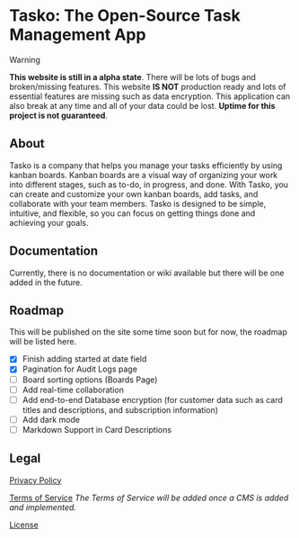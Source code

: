 # Tasko: The Open-Source Task Management App

> [!WARNING]
> **This website is still in a alpha state**. There will be lots of bugs and broken/missing features. This website **IS NOT** production ready and lots of essential features are missing such as data encryption. This application can also break at any time and all of your data could be lost. **Uptime for this project is not guaranteed**.

## About

Tasko is a company that helps you manage your tasks efficiently by using kanban boards. Kanban boards are a visual way of organizing your work into different stages, such as to-do, in progress, and done. With Tasko, you can create and customize your own kanban boards, add tasks, and collaborate with your team members. Tasko is designed to be simple, intuitive, and flexible, so you can focus on getting things done and achieving your goals.

## Documentation

Currently, there is no documentation or wiki available but there will be one added in the future.

## Roadmap

This will be published on the site some time soon but for now, the roadmap will be listed here.

- [x] Finish adding started at date field
- [x] Pagination for Audit Logs page
- [ ] Board sorting options (Boards Page)
- [ ] Add real-time collaboration
- [ ] Add end-to-end Database encryption (for customer data such as card titles and descriptions, and subscription information)
- [ ] Add dark mode
- [ ] Markdown Support in Card Descriptions

## Legal

[Privacy Policy](https://tasko-omega.vercel.app/privacy-policy)

[Terms of Service](https://tasko-omega.vercel.app/terms-of-service) _The Terms of Service will be added once a CMS is added and implemented._

[License](https://github.com/ahmadk953/tasko/blob/main/LICENCE)
